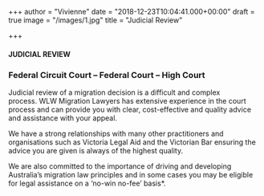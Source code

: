 +++
author = "Vivienne"
date = "2018-12-23T10:04:41.000+00:00"
draft = true
image = "/images/1.jpg"
title = "Judicial Review"

+++
#### **JUDICIAL REVIEW**

### Federal Circuit Court – Federal Court – High Court

Judicial review of a migration decision is a difficult and complex process. WLW Migration Lawyers has extensive experience in the court process and can provide you with clear, cost-effective and quality advice and assistance with your appeal.

We have a strong relationships with many other practitioners and organisations such as Victoria Legal Aid and the Victorian Bar ensuring the advice you are given is always of the highest quality.

We are also committed to the importance of driving and developing Australia’s migration law principles and in some cases you may be eligible for legal assistance on a ‘no-win no-fee’ basis*.